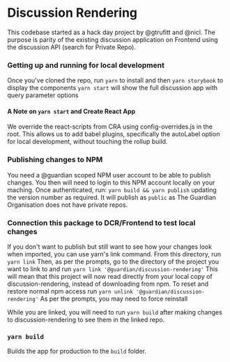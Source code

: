 # Discussion Rendering

This codebase started as a hack day project by @gtrufitt and @nicl. The purpose is parity of the existing discussion application on Frontend using the discussion API (search for Private Repo).

### Getting up and running for local development

Once you've cloned the repo, run
`yarn` to install and then
`yarn storybook` to display the components
`yarn start` will show the full discussion app with query parameter options

#### A Note on `yarn start` and Create React App

We override the react-scripts from CRA using config-overrides.js in the root. This allows us to add babel plugins, specifically the autoLabel option for local development, without touching the rollup build.

### Publishing changes to NPM

You need a @guardian scoped NPM user account to be able to publish changes. You then will need to login to this NPM account locally on your maching. Once authenticated, run:
`yarn build && yarn publish` updating the version number as required. It will publish as `public` as The Guardian Organisation does not have private repos.

### Connection this package to DCR/Frontend to test local changes

If you don't want to publish but still want to see how your changes look when imported, you can use yarn's link command. From this directory, run
`yarn link`
Then, as per the prompts, go to the directory of the project you want to link to and run
`yarn link '@guardian/discussion-rendering'`
This will mean that this project will now read directly from your local copy of discussion-rendering, instead of downloading from npm. To reset and restore normal npm access run
`yarn unlink '@guardian/discussion-rendering'`
As per the prompts, you may need to force reinstall

While you are linked, you will need to run `yarn build` after making changes to discussion-rendering to see them in the linked repo.

### `yarn build`

Builds the app for production to the `build` folder.
